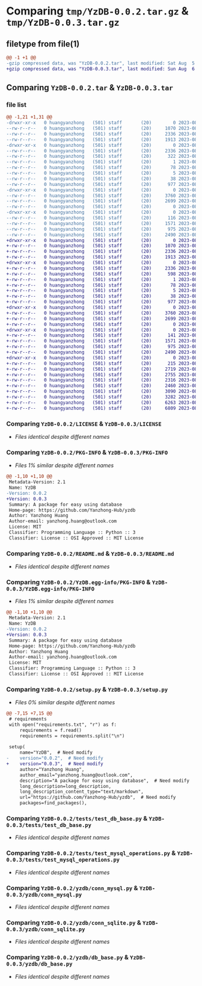 # Comparing `tmp/YzDB-0.0.2.tar.gz` & `tmp/YzDB-0.0.3.tar.gz`

## filetype from file(1)

```diff
@@ -1 +1 @@
-gzip compressed data, was "YzDB-0.0.2.tar", last modified: Sat Aug  5 07:58:46 2023, max compression
+gzip compressed data, was "YzDB-0.0.3.tar", last modified: Sun Aug  6 05:04:24 2023, max compression
```

## Comparing `YzDB-0.0.2.tar` & `YzDB-0.0.3.tar`

### file list

```diff
@@ -1,21 +1,31 @@
-drwxr-xr-x   0 huangyanzhong   (501) staff       (20)        0 2023-08-05 07:58:46.169814 YzDB-0.0.2/
--rw-r--r--   0 huangyanzhong   (501) staff       (20)     1070 2023-08-05 06:44:36.000000 YzDB-0.0.2/LICENSE
--rw-r--r--   0 huangyanzhong   (501) staff       (20)     2336 2023-08-05 07:58:46.169692 YzDB-0.0.2/PKG-INFO
--rw-r--r--   0 huangyanzhong   (501) staff       (20)     1913 2023-08-05 06:44:36.000000 YzDB-0.0.2/README.md
-drwxr-xr-x   0 huangyanzhong   (501) staff       (20)        0 2023-08-05 07:58:46.168599 YzDB-0.0.2/YzDB.egg-info/
--rw-r--r--   0 huangyanzhong   (501) staff       (20)     2336 2023-08-05 07:58:46.000000 YzDB-0.0.2/YzDB.egg-info/PKG-INFO
--rw-r--r--   0 huangyanzhong   (501) staff       (20)      322 2023-08-05 07:58:46.000000 YzDB-0.0.2/YzDB.egg-info/SOURCES.txt
--rw-r--r--   0 huangyanzhong   (501) staff       (20)        1 2023-08-05 07:58:46.000000 YzDB-0.0.2/YzDB.egg-info/dependency_links.txt
--rw-r--r--   0 huangyanzhong   (501) staff       (20)       78 2023-08-05 07:58:46.000000 YzDB-0.0.2/YzDB.egg-info/requires.txt
--rw-r--r--   0 huangyanzhong   (501) staff       (20)        5 2023-08-05 07:58:46.000000 YzDB-0.0.2/YzDB.egg-info/top_level.txt
--rw-r--r--   0 huangyanzhong   (501) staff       (20)       38 2023-08-05 07:58:46.169854 YzDB-0.0.2/setup.cfg
--rw-r--r--   0 huangyanzhong   (501) staff       (20)      977 2023-08-05 07:58:02.000000 YzDB-0.0.2/setup.py
-drwxr-xr-x   0 huangyanzhong   (501) staff       (20)        0 2023-08-05 07:58:46.168996 YzDB-0.0.2/tests/
--rw-r--r--   0 huangyanzhong   (501) staff       (20)     3760 2023-08-05 07:34:44.000000 YzDB-0.0.2/tests/test_db_base.py
--rw-r--r--   0 huangyanzhong   (501) staff       (20)     2699 2023-08-05 07:34:31.000000 YzDB-0.0.2/tests/test_mysql_operations.py
--rw-r--r--   0 huangyanzhong   (501) staff       (20)        0 2023-08-05 07:36:29.000000 YzDB-0.0.2/tests/test_sqlite_operations.py
-drwxr-xr-x   0 huangyanzhong   (501) staff       (20)        0 2023-08-05 07:58:46.169500 YzDB-0.0.2/yzdb/
--rw-r--r--   0 huangyanzhong   (501) staff       (20)      116 2023-08-05 07:57:43.000000 YzDB-0.0.2/yzdb/__init__.py
--rw-r--r--   0 huangyanzhong   (501) staff       (20)     1571 2023-08-05 07:51:42.000000 YzDB-0.0.2/yzdb/conn_mysql.py
--rw-r--r--   0 huangyanzhong   (501) staff       (20)      975 2023-08-05 07:57:30.000000 YzDB-0.0.2/yzdb/conn_sqlite.py
--rw-r--r--   0 huangyanzhong   (501) staff       (20)     2490 2023-08-05 07:30:39.000000 YzDB-0.0.2/yzdb/db_base.py
+drwxr-xr-x   0 huangyanzhong   (501) staff       (20)        0 2023-08-06 05:04:24.594304 YzDB-0.0.3/
+-rw-r--r--   0 huangyanzhong   (501) staff       (20)     1070 2023-08-05 06:44:36.000000 YzDB-0.0.3/LICENSE
+-rw-r--r--   0 huangyanzhong   (501) staff       (20)     2336 2023-08-06 05:04:24.594177 YzDB-0.0.3/PKG-INFO
+-rw-r--r--   0 huangyanzhong   (501) staff       (20)     1913 2023-08-05 06:44:36.000000 YzDB-0.0.3/README.md
+drwxr-xr-x   0 huangyanzhong   (501) staff       (20)        0 2023-08-06 05:04:24.592126 YzDB-0.0.3/YzDB.egg-info/
+-rw-r--r--   0 huangyanzhong   (501) staff       (20)     2336 2023-08-06 05:04:24.000000 YzDB-0.0.3/YzDB.egg-info/PKG-INFO
+-rw-r--r--   0 huangyanzhong   (501) staff       (20)      598 2023-08-06 05:04:24.000000 YzDB-0.0.3/YzDB.egg-info/SOURCES.txt
+-rw-r--r--   0 huangyanzhong   (501) staff       (20)        1 2023-08-06 05:04:24.000000 YzDB-0.0.3/YzDB.egg-info/dependency_links.txt
+-rw-r--r--   0 huangyanzhong   (501) staff       (20)       78 2023-08-06 05:04:24.000000 YzDB-0.0.3/YzDB.egg-info/requires.txt
+-rw-r--r--   0 huangyanzhong   (501) staff       (20)        5 2023-08-06 05:04:24.000000 YzDB-0.0.3/YzDB.egg-info/top_level.txt
+-rw-r--r--   0 huangyanzhong   (501) staff       (20)       38 2023-08-06 05:04:24.594348 YzDB-0.0.3/setup.cfg
+-rw-r--r--   0 huangyanzhong   (501) staff       (20)      977 2023-08-06 05:03:48.000000 YzDB-0.0.3/setup.py
+drwxr-xr-x   0 huangyanzhong   (501) staff       (20)        0 2023-08-06 05:04:24.592464 YzDB-0.0.3/tests/
+-rw-r--r--   0 huangyanzhong   (501) staff       (20)     3760 2023-08-05 07:34:44.000000 YzDB-0.0.3/tests/test_db_base.py
+-rw-r--r--   0 huangyanzhong   (501) staff       (20)     2699 2023-08-05 07:34:31.000000 YzDB-0.0.3/tests/test_mysql_operations.py
+-rw-r--r--   0 huangyanzhong   (501) staff       (20)        0 2023-08-05 07:36:29.000000 YzDB-0.0.3/tests/test_sqlite_operations.py
+drwxr-xr-x   0 huangyanzhong   (501) staff       (20)        0 2023-08-06 05:04:24.592907 YzDB-0.0.3/yzdb/
+-rw-r--r--   0 huangyanzhong   (501) staff       (20)      141 2023-08-06 05:03:42.000000 YzDB-0.0.3/yzdb/__init__.py
+-rw-r--r--   0 huangyanzhong   (501) staff       (20)     1571 2023-08-06 04:58:08.000000 YzDB-0.0.3/yzdb/conn_mysql.py
+-rw-r--r--   0 huangyanzhong   (501) staff       (20)      975 2023-08-06 04:58:10.000000 YzDB-0.0.3/yzdb/conn_sqlite.py
+-rw-r--r--   0 huangyanzhong   (501) staff       (20)     2490 2023-08-05 07:30:39.000000 YzDB-0.0.3/yzdb/db_base.py
+drwxr-xr-x   0 huangyanzhong   (501) staff       (20)        0 2023-08-06 05:04:24.593997 YzDB-0.0.3/yzdb/operations/
+-rw-r--r--   0 huangyanzhong   (501) staff       (20)      215 2023-08-06 05:03:25.000000 YzDB-0.0.3/yzdb/operations/__init__.py
+-rw-r--r--   0 huangyanzhong   (501) staff       (20)     2719 2023-08-05 06:44:36.000000 YzDB-0.0.3/yzdb/operations/add_mysql.py
+-rw-r--r--   0 huangyanzhong   (501) staff       (20)     2755 2023-08-05 07:53:14.000000 YzDB-0.0.3/yzdb/operations/add_sqlite.py
+-rw-r--r--   0 huangyanzhong   (501) staff       (20)     2316 2023-08-05 06:44:36.000000 YzDB-0.0.3/yzdb/operations/drop_mysql.py
+-rw-r--r--   0 huangyanzhong   (501) staff       (20)     2460 2023-08-05 07:53:28.000000 YzDB-0.0.3/yzdb/operations/drop_sqlite.py
+-rw-r--r--   0 huangyanzhong   (501) staff       (20)     3090 2023-08-05 06:44:36.000000 YzDB-0.0.3/yzdb/operations/modify_mysql.py
+-rw-r--r--   0 huangyanzhong   (501) staff       (20)     3282 2023-08-05 07:53:40.000000 YzDB-0.0.3/yzdb/operations/modify_sqlite.py
+-rw-r--r--   0 huangyanzhong   (501) staff       (20)     6263 2023-08-05 06:44:36.000000 YzDB-0.0.3/yzdb/operations/query_mysql.py
+-rw-r--r--   0 huangyanzhong   (501) staff       (20)     6809 2023-08-05 07:53:58.000000 YzDB-0.0.3/yzdb/operations/query_sqlite.py
```

### Comparing `YzDB-0.0.2/LICENSE` & `YzDB-0.0.3/LICENSE`

 * *Files identical despite different names*

### Comparing `YzDB-0.0.2/PKG-INFO` & `YzDB-0.0.3/PKG-INFO`

 * *Files 1% similar despite different names*

```diff
@@ -1,10 +1,10 @@
 Metadata-Version: 2.1
 Name: YzDB
-Version: 0.0.2
+Version: 0.0.3
 Summary: A package for easy using database
 Home-page: https://github.com/Yanzhong-Hub/yzdb
 Author: Yanzhong Huang
 Author-email: yanzhong.huang@outlook.com
 License: MIT
 Classifier: Programming Language :: Python :: 3
 Classifier: License :: OSI Approved :: MIT License
```

### Comparing `YzDB-0.0.2/README.md` & `YzDB-0.0.3/README.md`

 * *Files identical despite different names*

### Comparing `YzDB-0.0.2/YzDB.egg-info/PKG-INFO` & `YzDB-0.0.3/YzDB.egg-info/PKG-INFO`

 * *Files 1% similar despite different names*

```diff
@@ -1,10 +1,10 @@
 Metadata-Version: 2.1
 Name: YzDB
-Version: 0.0.2
+Version: 0.0.3
 Summary: A package for easy using database
 Home-page: https://github.com/Yanzhong-Hub/yzdb
 Author: Yanzhong Huang
 Author-email: yanzhong.huang@outlook.com
 License: MIT
 Classifier: Programming Language :: Python :: 3
 Classifier: License :: OSI Approved :: MIT License
```

### Comparing `YzDB-0.0.2/setup.py` & `YzDB-0.0.3/setup.py`

 * *Files 0% similar despite different names*

```diff
@@ -7,15 +7,15 @@
 # requirements
 with open("requirements.txt", "r") as f:
     requirements = f.read()
     requirements = requirements.split("\n")
 
 setup(
     name="YzDB",  # Need modify
-    version="0.0.2",  # Need modify
+    version="0.0.3",  # Need modify
     author="Yanzhong Huang",
     author_email="yanzhong.huang@outlook.com",
     description="A package for easy using database",  # Need modify
     long_description=long_description,
     long_description_content_type="text/markdown",
     url="https://github.com/Yanzhong-Hub/yzdb",  # Need modify
     packages=find_packages(),
```

### Comparing `YzDB-0.0.2/tests/test_db_base.py` & `YzDB-0.0.3/tests/test_db_base.py`

 * *Files identical despite different names*

### Comparing `YzDB-0.0.2/tests/test_mysql_operations.py` & `YzDB-0.0.3/tests/test_mysql_operations.py`

 * *Files identical despite different names*

### Comparing `YzDB-0.0.2/yzdb/conn_mysql.py` & `YzDB-0.0.3/yzdb/conn_mysql.py`

 * *Files identical despite different names*

### Comparing `YzDB-0.0.2/yzdb/conn_sqlite.py` & `YzDB-0.0.3/yzdb/conn_sqlite.py`

 * *Files identical despite different names*

### Comparing `YzDB-0.0.2/yzdb/db_base.py` & `YzDB-0.0.3/yzdb/db_base.py`

 * *Files identical despite different names*

